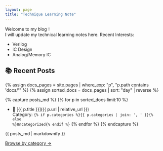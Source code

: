 ```yaml
---
layout: page
title: "Technique Learning Note"
---
```


Welcome to my blog！  
I will update my technical learning notes here.
Recent Interests:
* Verilog 
* IC Design
* Analog/Memory IC

## 📚 Recent Posts

{% assign docs_pages = site.pages | where_exp: "p", "p.path contains 'docs/'" %}
{% assign sorted_docs = docs_pages | sort: "day" | reverse %}

{% capture posts_md %}
{% for p in sorted_docs limit:10 %}
- 📌 [{{ p.title }}]({{ p.url | relative_url }})<br/>Category: <code>{% if p.categories %}{{ p.categories | join: ', ' }}{% else %}Uncategorized{% endif %}</code>
{% endfor %}
{% endcapture %}

{{ posts_md | markdownify }}

<p><a href="{{ '/categories/' | relative_url }}">Browse by category →</a></p>
